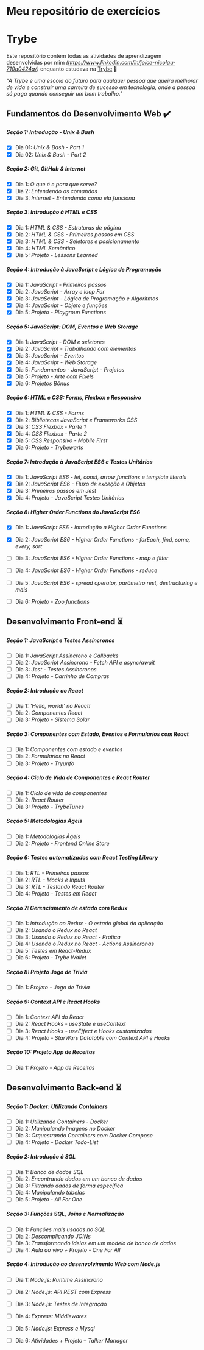 # Meu repositório de exercícios

# Trybe

Este repositório contém todas as atividades de aprendizagem desenvolvidas por mim _(https://www.linkedin.com/in/joice-nicolau-710a0424a/)_ enquanto estudava na [Trybe](https://www.betrybe.com/) :rocket:

_"A Trybe é uma escola do futuro para qualquer pessoa que queira melhorar de vida e construir uma carreira de sucesso em tecnologia, onde a pessoa só paga quando conseguir um bom trabalho."_

## Fundamentos do Desenvolvimento Web :heavy_check_mark:

##### Seção 1: Introdução - Unix & Bash 
- [X] Dia 01: _Unix & Bash - Part 1_
- [X] Dia 02: _Unix & Bash - Part 2_

##### Seção 2: Git, GitHub & Internet
- [X] Dia 1: _O que é e para que serve?_
- [X] Dia 2: _Entendendo os comandos_
- [X] Dia 3: _Internet - Entendendo como ela funciona_

##### Seção 3: Introdução à HTML e CSS
- [X] Dia 1: _HTML & CSS - Estruturas de página_
- [X] Dia 2: _HTML & CSS - Primeiros passos em CSS_
- [X] Dia 3: _HTML & CSS - Seletores e posicionamento_
- [X] Dia 4: _HTML Semântico_
- [X] Dia 5: _Projeto - Lessons Learned_ 

##### Seção 4: Introdução à JavaScript e Lógica de Programação
- [X] Dia 1: _JavaScript - Primeiros passos_
- [X] Dia 2: _JavaScript - Array e loop For_
- [X] Dia 3: _JavaScript - Lógica de Programação e Algoritmos_
- [X] Dia 4: _JavaScript - Objeto e funções_
- [X] Dia 5: _Projeto - Playgroun Functions_

##### Seção 5: JavaScript: DOM, Eventos e Web Storage
- [X] Dia 1: _JavaScript - DOM e seletores_
- [X] Dia 2: _JavaScript - Trabalhando com elementos_
- [X] Dia 3: _JavaScript - Eventos_
- [X] Dia 4: _JavaScript - Web Storage_
- [X] Dia 5: _Fundamentos - JavaScript - Projetos_ 
- [X] Dia 5: _Projeto - Arte com Pixels_
- [X] Dia 6: _Projetos Bônus_

##### Seção 6: HTML e CSS: Forms, Flexbox e Responsivo
 - [X] Dia 1: _HTML & CSS - Forms_
- [X] Dia 2: _Bibliotecas JavaScript e Frameworks CSS_
- [X] Dia 3: _CSS Flexbox - Parte 1_
- [X] Dia 4: _CSS Flexbox - Parte 2_
- [X] Dia 5: _CSS Responsivo - Mobile First_
- [X] Dia 6: _Projeto - Trybewarts_

##### Seção 7: Introdução à JavaScript ES6 e Testes Unitários
- [X] Dia 1: _JavaScript ES6 - let, const, arrow functions e template literals_
- [X] Dia 2: _JavaScript ES6 - Fluxo de exceção e Objetos_
- [X] Dia 3: _Primeiros passos em Jest_
- [X] Dia 4: _Projeto - JavaScript Testes Unitários_
 
##### Seção 8: Higher Order Functions do JavaScript ES6
- [X] Dia 1: _JavaScript ES6 - Introdução a Higher Order Functions_
- [X] Dia 2: _JavaScript ES6 - Higher Order Functions - forEach, find, some, every, sort_ 
- [ ] Dia 3: _JavaScript ES6 - Higher Order Functions - map e filter_
- [ ] Dia 4: _JavaScript ES6 - Higher Order Functions - reduce_ 
- [ ] Dia 5: _JavaScript ES6 - spread operator, parâmetro rest, destructuring e mais_
- [ ] Dia 6: _Projeto - Zoo functions_
 
 
## Desenvolvimento Front-end :hourglass_flowing_sand:

##### Seção 1: JavaScript e Testes Assíncronos
- [ ] Dia 1: _JavaScript Assíncrono e Callbacks_
- [ ] Dia 2: _JavaScript Assíncrono - Fetch API e async/await_
- [ ] Dia 3: _Jest - Testes Assíncronos_
- [ ] Dia 4: _Projeto - Carrinho de Compras_

##### Seção 2: Introdução ao React
- [ ] Dia 1: _'Hello, world!' no React!_
- [ ] Dia 2: _Componentes React_
- [ ] Dia 3: _Projeto - Sistema Solar_  
 
##### Seção 3: Componentes com Estado, Eventos e Formulários com React
- [ ] Dia 1: _Componentes com estado e eventos_
- [ ] Dia 2: _Formulários no React_
- [ ] Dia 3: _Projeto - Tryunfo_

##### Seção 4: Ciclo de Vida de Componentes e React Router
- [ ] Dia 1: _Ciclo de vida de componentes_ 
- [ ] Dia 2: _React Router_ 
- [ ] Dia 3: _Projeto - TrybeTunes_
 
##### Seção 5: Metodologias Ágeis 
- [ ] Dia 1: _Metodologias Ágeis_ 
- [ ] Dia 2: _Projeto - Frontend Online Store_ 

##### Seção 6: Testes automatizados com React Testing Library
- [ ] Dia 1: _RTL - Primeiros passos_ 
- [ ] Dia 2: _RTL - Mocks e Inputs_ 
- [ ] Dia 3: _RTL - Testando React Router_
- [ ] Dia 4: _Projeto - Testes em React_
 
##### Seção 7: Gerenciamento de estado com Redux
- [ ] Dia 1: _Introdução ao Redux - O estado global da aplicação_ 
- [ ] Dia 2: _Usando o Redux no React_
- [ ] Dia 3: _Usando o Reduz no React - Prática_
- [ ] Dia 4: _Usando o Redux no React - Actions Assíncronas_
- [ ] Dia 5: _Testes em React-Redux_
- [ ] Dia 6: _Projeto - Trybe Wallet_
 
##### Seção 8: Projeto Jogo de Trivia
- [ ] Dia 1: _Projeto - Jogo de Trivia_
 
##### Seção 9: Context API e React Hooks
- [ ] Dia 1: _Context API do React_ 
- [ ] Dia 2: _React Hooks - useState e useContext_
- [ ] Dia 3: _React Hooks - useEffect e Hooks customizados_
- [ ] Dia 4: _Projeto - StarWars Datatable com Context API e Hooks_
 
##### Seção 10: Projeto App de Receitas
- [ ] Dia 1: _Projeto - App de Receitas_


## Desenvolvimento Back-end :hourglass_flowing_sand:

##### Seção 1: Docker: Utilizando Containers
- [ ] Dia 1: _Utilizando Containers - Docker_
- [ ] Dia 2: _Manipulando Imagens no Docker_
- [ ] Dia 3: _Orquestrando Containers com Docker Compose_
- [ ] Dia 4: _Projeto - Docker Todo-List_

##### Seção 2: Introdução à SQL
- [ ] Dia 1: _Banco de dados SQL_
- [ ] Dia 2: _Encontrando dados em um banco de dados_
- [ ] Dia 3: _Filtrando dados de forma específica_
- [ ] Dia 4: _Manipulando tabelas_
- [ ] Dia 5: _Projeto - All For One_
 
##### Seção 3: Funções SQL, Joins e Normalização
- [ ] Dia 1: _Funções mais usadas no SQL_
- [ ] Dia 2: _Descomplicando JOINs_ 
- [ ] Dia 3: _Transformando ideias em um modelo de banco de dados_
- [ ] Dia 4: _Aula ao vivo + Projeto - One For All_

##### Seção 4: Introdução ao desenvolvimento Web com Node.js
- [ ] Dia 1: _Node.js: Runtime Assíncrono_
- [ ] Dia 2: _Node.js: API REST com Express_ 
- [ ] Dia 3: _Node.js: Testes de Integração_
- [ ] Dia 4: _Express: Middlewares_
- [ ] Dia 5: _Node.js: Express e Mysql_
- [ ] Dia 6: _Atividades + Projeto – Talker Manager_

